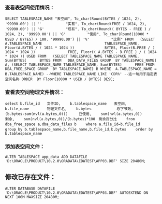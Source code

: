### 查看表空间使用情况：
` SELECT TABLESPACE_NAME "表空间",
       To_char(Round(BYTES / 1024, 2), '99990.00')
       || ''           "实有",
       To_char(Round(FREE / 1024, 2), '99990.00')
       || 'G'          "现有",
       To_char(Round(( BYTES - FREE ) / 1024, 2), '99990.00')
       || 'G'          "使用",
       To_char(Round(10000 * USED / BYTES) / 100, '99990.00')
       || '%'          "比例"
FROM   (SELECT A.TABLESPACE_NAME                             TABLESPACE_NAME,
               Floor(A.BYTES / ( 1024 * 1024 ))              BYTES,
               Floor(B.FREE / ( 1024 * 1024 ))               FREE,
               Floor(( A.BYTES - B.FREE ) / ( 1024 * 1024 )) USED
        FROM   (SELECT TABLESPACE_NAME TABLESPACE_NAME,
                       Sum(BYTES)      BYTES
                FROM   DBA_DATA_FILES
                GROUP  BY TABLESPACE_NAME) A,
               (SELECT TABLESPACE_NAME TABLESPACE_NAME,
                       Sum(BYTES)      FREE
                FROM   DBA_FREE_SPACE
                GROUP  BY TABLESPACE_NAME) B
        WHERE  A.TABLESPACE_NAME = B.TABLESPACE_NAME)
--WHERE TABLESPACE_NAME LIKE 'CDR%' --这一句用于指定表空间名称
ORDER  BY Floor(10000 * USED / BYTES) DESC; `

### 查看表空间物理文件情况：
` select b.file_id　　文件ID,
　　b.tablespace_name　　表空间,
　　b.file_name　　　　　物理文件名,
　　b.bytes　　　　　　　总字节数,
　　(b.bytes-sum(nvl(a.bytes,0)))　　　已使用,
　　sum(nvl(a.bytes,0))　　　　　　　　剩余,
　　sum(nvl(a.bytes,0))/(b.bytes)*100　剩余百分比
　　from dba_free_space a,dba_data_files b
　　where a.file_id=b.file_id
　　group by b.tablespace_name,b.file_name,b.file_id,b.bytes
　　order by b.tablespace_name `
 ### 添加表空间文件：
 `ALTER TABLESPACE app_data ADD DATAFILE
'D:\ORACLE\PRODUCT\10.2.0\ORADATA\EDWTEST\APP03.DBF' SIZE 20480M;`

## 修改已存在文件：
` ALTER DATABASE DATAFILE 'D:\ORACLE\PRODUCT\10.2.0\ORADATA\EDWTEST\APP03.DBF'
AUTOEXTEND ON NEXT 100M MAXSIZE 20480M; `
